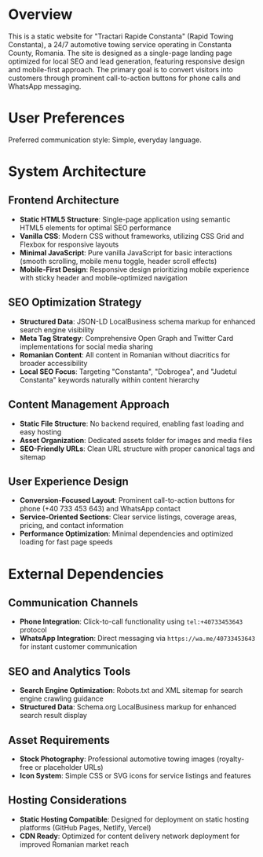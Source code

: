 # Overview

This is a static website for "Tractari Rapide Constanta" (Rapid Towing Constanta), a 24/7 automotive towing service operating in Constanta County, Romania. The site is designed as a single-page landing page optimized for local SEO and lead generation, featuring responsive design and mobile-first approach. The primary goal is to convert visitors into customers through prominent call-to-action buttons for phone calls and WhatsApp messaging.

# User Preferences

Preferred communication style: Simple, everyday language.

# System Architecture

## Frontend Architecture
- **Static HTML5 Structure**: Single-page application using semantic HTML5 elements for optimal SEO performance
- **Vanilla CSS**: Modern CSS without frameworks, utilizing CSS Grid and Flexbox for responsive layouts
- **Minimal JavaScript**: Pure vanilla JavaScript for basic interactions (smooth scrolling, mobile menu toggle, header scroll effects)
- **Mobile-First Design**: Responsive design prioritizing mobile experience with sticky header and mobile-optimized navigation

## SEO Optimization Strategy
- **Structured Data**: JSON-LD LocalBusiness schema markup for enhanced search engine visibility
- **Meta Tag Strategy**: Comprehensive Open Graph and Twitter Card implementations for social media sharing
- **Romanian Content**: All content in Romanian without diacritics for broader accessibility
- **Local SEO Focus**: Targeting "Constanta", "Dobrogea", and "Judetul Constanta" keywords naturally within content hierarchy

## Content Management Approach
- **Static File Structure**: No backend required, enabling fast loading and easy hosting
- **Asset Organization**: Dedicated assets folder for images and media files
- **SEO-Friendly URLs**: Clean URL structure with proper canonical tags and sitemap

## User Experience Design
- **Conversion-Focused Layout**: Prominent call-to-action buttons for phone (+40 733 453 643) and WhatsApp contact
- **Service-Oriented Sections**: Clear service listings, coverage areas, pricing, and contact information
- **Performance Optimization**: Minimal dependencies and optimized loading for fast page speeds

# External Dependencies

## Communication Channels
- **Phone Integration**: Click-to-call functionality using `tel:+40733453643` protocol
- **WhatsApp Integration**: Direct messaging via `https://wa.me/40733453643` for instant customer communication

## SEO and Analytics Tools
- **Search Engine Optimization**: Robots.txt and XML sitemap for search engine crawling guidance
- **Structured Data**: Schema.org LocalBusiness markup for enhanced search result display

## Asset Requirements
- **Stock Photography**: Professional automotive towing images (royalty-free or placeholder URLs)
- **Icon System**: Simple CSS or SVG icons for service listings and features

## Hosting Considerations
- **Static Hosting Compatible**: Designed for deployment on static hosting platforms (GitHub Pages, Netlify, Vercel)
- **CDN Ready**: Optimized for content delivery network deployment for improved Romanian market reach